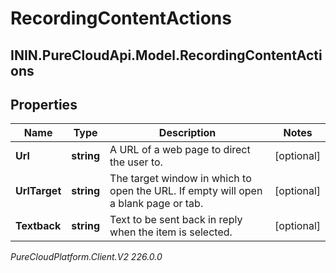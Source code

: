 # RecordingContentActions

## ININ.PureCloudApi.Model.RecordingContentActions

## Properties

|Name | Type | Description | Notes|
|------------ | ------------- | ------------- | -------------|
| **Url** | **string** | A URL of a web page to direct the user to. | [optional] |
| **UrlTarget** | **string** | The target window in which to open the URL. If empty will open a blank page or tab. | [optional] |
| **Textback** | **string** | Text to be sent back in reply when the item is selected. | [optional] |



_PureCloudPlatform.Client.V2 226.0.0_
